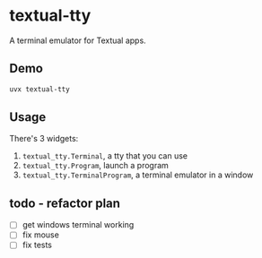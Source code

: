 # textual-tty

A terminal emulator for Textual apps.

## Demo

```bash
uvx textual-tty
```

## Usage

There's 3 widgets:

1. `textual_tty.Terminal`, a tty that you can use
2. `textual_tty.Program`, launch a program
3. `textual_tty.TerminalProgram`, a terminal emulator in a window

## todo - refactor plan

- [ ] get windows terminal working
- [ ] fix mouse
- [ ] fix tests
